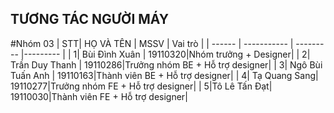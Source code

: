 ## TƯƠNG TÁC NGƯỜI MÁY
#Nhóm 03
| STT| HỌ VÀ TÊN | MSSV | Vai trò |
| ------ | ----------- | --------- |--------- |
| 1| Bùi Đình Xuân | 19110320|Nhóm trưởng + Designer|
| 2| Trần Duy Thanh | 19110286|Trưởng nhóm BE + Hỗ trợ designer|
| 3| Ngô Bùi Tuấn Anh | 19110163|Thành viên BE + Hỗ trợ designer|
| 4| Tạ Quang Sang| 19110277|Trưởng nhóm FE + Hỗ trợ designer|
| 5|Tô Lê Tấn Đạt| 19110030|Thành viên FE + Hỗ trợ designer|
